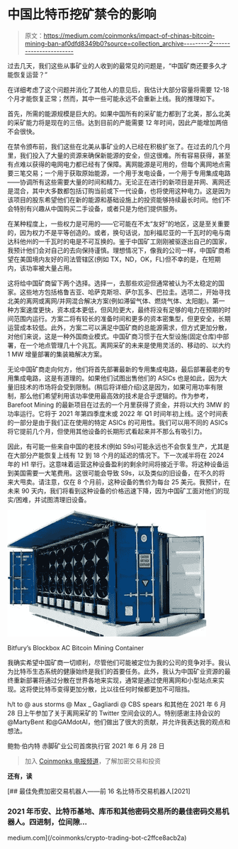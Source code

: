 # 中国比特币挖矿禁令的影响

> 原文：<https://medium.com/coinmonks/impact-of-chinas-bitcoin-mining-ban-af0dfd8349b0?source=collection_archive---------2----------------------->

过去几天，我们这些从事矿业的人收到的最常见的问题是，“中国矿商还要多久才能恢复运营？”

在详细考虑了这个问题并消化了其他人的意见后，我估计大部分容量将需要 12-18 个月才能恢复正常；然而，其中一些可能永远不会重新上线。我的推理如下。

首先，所需的能源规模是巨大的。如果中国所有的采矿能力都到了北美，那么北美的采矿能力将是现在的三倍。达到目前的产能需要 12 年时间，因此产能增加两倍不会很快。

在禁令颁布前，我们这些在北美从事矿业的人已经在积极扩张了。在过去的几个月里，我们投入了大量的资源来确保新能源的安全，但这很难。所有容易获得，甚至有点难以获得的电网电力都已经有了保障。离网能源是可用的，但每个离网地点需要三笔交易；一个用于获取原始能源，一个用于发电设备，一个用于专用集成电路——协调所有这些需要大量的时间和精力。无论正在进行的新项目是并网、离网还是混合，其中大多数都包括订购当前或下一代设备，也将使用这种电力。这是因为该项目的股东希望他们在新的能源和基础设施上的投资能够持续最长时间。他们不会特别有兴趣从中国购买二手设备，或者只是为他们提供服务。

在某种程度上，一些权力是可用的——它可能在不太“友好”的地区，这是至关重要的，因为权力不是平等创造的。或者，换句话说，加利福尼亚的一千瓦时的电与南达科他州的一千瓦时的电是不可互换的。鉴于中国矿工刚刚被驱逐出自己的国家，我预计他们会对自己的去向保持谨慎。理想情况下，像我的公司一样，中国矿商希望在美国境内友好的司法管辖区(例如 TX，ND，OK，FL)但不幸的是，在短期内，该功率被大量占用。

这将给中国矿商留下两个选择。选择一，去那些欢迎但通常被认为不太稳定的国家。这些地方包括格鲁吉亚、哈萨克斯坦、萨尔瓦多、巴拉圭。选项二，开始寻找北美的离网或离网/并网混合解决方案(例如滞留气体、燃烧气体、太阳能)。第一种方案速度更快，资本成本更低，但风险更大，最终将没有足够的电力在预期的时间范围内运行。方案二将有较长的准备时间和更多的资本密集型，但更安全，长期运营成本较低。此外，方案二可以满足中国矿商的总能源需求，但方式更加分散，对他们来说，这是一种外国商业模式。中国矿商习惯于在大型设施(固定仓库)中部署，在一个地点管理几十个兆瓦。离网采矿的未来是使用灵活的、移动的、以大约 1 MW 增量部署的集装箱解决方案。

无论中国矿商走向何方，他们将首先部署最新的专用集成电路，最后部署最老的专用集成电路，这是有道理的。如果他们试图出售他们的 ASICs 也是如此，因为大量旧技术的市场将会受到限制。(稍后将详细介绍)这是因为，如果可用功率有限制，那么他们希望利用该功率使用最高效的技术是合乎逻辑的。作为参考，Barefoot Mining 的最新项目在过去的一个月里获得了资金，并将以大约 3MW 的功率运行。它将于 2021 年第四季度末或 2022 年 Q1 时间年初上线。这个时间表的一部分是由于我们正在使用的特定 ASICs 的可用性。我们可以用不同的 ASICs 将它提前几个月，但使用其他设备的长期形式看起来并不那么有吸引力。

因此，有可能一些来自中国的老技术(例如 S9s)可能永远也不会恢复生产，尤其是在大部分产能恢复上线有 12 到 18 个月的延迟的情况下。下一次减半将在 2024 年的 H1 举行。这意味着运营这种设备盈利的剩余时间将接近于零。将这种设备运到美国需要一大笔费用。这很可能会导致 S9s，以及类似的旧设备，在不久的将来大甩卖。请注意，仅在 8 个月前，这种设备的售价为每台 25 美元。我预计，在未来 90 天内，我们将看到这种设备的价格迅速下降，因为中国矿工面对他们的现实/困难，并试图清理旧设备。

![](img/84ace264db691cd1dd8e2f60cffbe5cd.png)

Bitfury’s Blockbox AC Bitcoin Mining Container

我确实希望中国矿商一切顺利，尽管他们可能被定位为我的公司的竞争对手。我认为比特币生态系统的健康始终是我们的首要任务。此外，我认为中国矿业资源的最终重新部署将通过分散在世界各地来实现，通常是通过使用离网和小型站点来实现。这将使比特币变得更加分散，比以往任何时候都更加不可阻挡。

h/t to @ aus storms @ Max _ Gagliardi @ CBS spears 和其他在 2021 年 6 月 28 日上午参加了关于离网采矿的 Twitter 空间会议的人。特别感谢主持会议的@MartyBent 和@GAMdotAI，他们做出了很大的贡献，并允许我表达我的观点和想法。

鲍勃·伯内特
赤脚矿业公司首席执行官
2021 年 6 月 28 日

> 加入 [Coinmonks 电报频道](https://t.me/coincodecap)，了解加密交易和投资

**还有，读**

[](/coinmonks/crypto-trading-bot-c2ffce8acb2a) [## 最佳免费加密交易机器人——前 16 名比特币交易机器人[2021]

### 2021 年币安、比特币基地、库币和其他密码交易所的最佳密码交易机器人。四进制，位间隙…

medium.com](/coinmonks/crypto-trading-bot-c2ffce8acb2a)